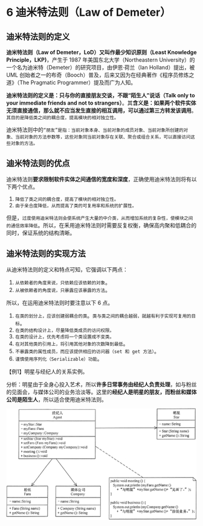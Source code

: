 # 6 迪米特法则（Law of Demeter）

## 迪米特法则的定义

**迪米特法则（Law of Demeter，LoD）又叫作最少知识原则（Least Knowledge Principle，LKP)**，产生于 1987 年美国东北大学（Northeastern University）的一个名为迪米特（Demeter）的研究项目，由伊恩·荷兰（Ian Holland）提出，被 UML 创始者之一的布奇（Booch）普及，后来又因为在经典著作《程序员修炼之道》（The Pragmatic Programmer）提及而广为人知。

**迪米特法则的定义是：只与你的直接朋友交谈，不跟“陌生人”说话（Talk only to your immediate friends and not to strangers）**。其**含义是：如果两个软件实体无须直接通信，那么就不应当发生直接的相互调用，可以通过第三方转发该调用**。`其目的是降低类之间的耦合度，提高模块的相对独立性。`

迪米特法则中的`“朋友”是指：当前对象本身、当前对象的成员对象、当前对象所创建的对象、当前对象的方法参数等，这些对象同当前对象存在关联、聚合或组合关系，可以直接访问这些对象的方法。`

## 迪米特法则的优点

迪米特法则**要求限制软件实体之间通信的宽度和深度**，正确使用迪米特法则将有以下两个优点。

1. `降低了类之间的耦合度，提高了模块的相对独立性。`
2. `由于亲合度降低，从而提高了类的可复用率和系统的扩展性。`


但是，`过度使用迪米特法则会使系统产生大量的中介类，从而增加系统的复杂性，使模块之间的通信效率降低`。所以，在釆用迪米特法则时需要反复权衡，确保高内聚和低耦合的同时，保证系统的结构清晰。

## 迪米特法则的实现方法

从迪米特法则的定义和特点可知，它强调以下两点：

1. `从依赖者的角度来说，只依赖应该依赖的对象`。
2. `从被依赖者的角度说，只暴露应该暴露的方法`。


所以，在运用迪米特法则时要注意以下 6 点。

1. `在类的划分上，应该创建弱耦合的类`。`类与类之间的耦合越弱，就越有利于实现可复用的目标`。
2. `在类的结构设计上，尽量降低类成员的访问权限。`
3. `在类的设计上，优先考虑将一个类设置成不变类。`
4. `在对其他类的引用上，将引用其他对象的次数降到最低`。
5. `不暴露类的属性成员，而应该提供相应的访问器（set 和 get 方法）`。
6. `谨慎使用序列化（Serializable）功能`。



【例1】明星与经纪人的关系实例。

分析：明星由于全身心投入艺术，所以**许多日常事务由经纪人负责处理**，如与粉丝的见面会，与媒体公司的业务洽淡等。这里的**经纪人是明星的朋友，而粉丝和媒体公司是陌生人**，所以适合使用迪米特法则。

![明星与经纪人的关系图](_images/law_of_demeter_example.gif)
